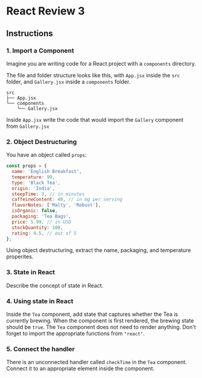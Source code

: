 # React Review 3

## Instructions

### 1. Import a Component

Imagine you are writing code for a React project with a `components` directory.

The file and folder structure looks like this, with `App.jsx` inside the `src` folder,
and `Gallery.jsx` inside a `components` folder.
```
src
├── App.jsx
└── components
    └── Gallery.jsx
```

Inside `App.jsx` write the code that would import the `Gallery` component from `Gallery.jsx`

### 2. Object Destructuring

You have an object called `props`:

```js
const props = {
  name: 'English Breakfast',
  temperature: 99,
  type: 'Black Tea',
  origin: 'India',
  steepTime: 3, // in minutes
  caffeineContent: 40, // in mg per serving
  flavorNotes: ['Malty', 'Robust'],
  isOrganic: false,
  packaging: 'Tea Bags',
  price: 5.99, // in USD
  stockQuantity: 100,
  rating: 4.5, // out of 5
};
```

Using object destructuring, extract the name, packaging, and temperature properites.

### 3. State in React

Describe the concept of state in React.

### 4. Using state in React

Inside the `Tea` component, add state that captures whether the Tea is currently brewing.
When the component is first rendered, the brewing state should be `true`. The `Tea` component 
does not need to render anything. Don't forget to import the appropriate functions from `"react"`.

### 5. Connect the handler

There is an unconnected handler called `checkTime` in the `Tea` component. Connect it to an
appropriate element inside the component.
